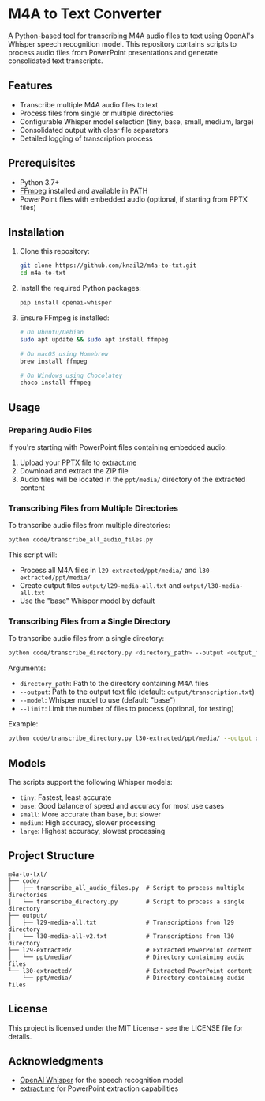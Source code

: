 # M4A to Text Converter

A Python-based tool for transcribing M4A audio files to text using OpenAI's Whisper speech recognition model. This repository contains scripts to process audio files from PowerPoint presentations and generate consolidated text transcripts.

## Features

- Transcribe multiple M4A audio files to text
- Process files from single or multiple directories
- Configurable Whisper model selection (tiny, base, small, medium, large)
- Consolidated output with clear file separators
- Detailed logging of transcription process

## Prerequisites

- Python 3.7+
- [FFmpeg](https://ffmpeg.org/download.html) installed and available in PATH
- PowerPoint files with embedded audio (optional, if starting from PPTX files)

## Installation

1. Clone this repository:
   ```bash
   git clone https://github.com/knail2/m4a-to-txt.git
   cd m4a-to-txt
   ```

2. Install the required Python packages:
   ```bash
   pip install openai-whisper
   ```

3. Ensure FFmpeg is installed:
   ```bash
   # On Ubuntu/Debian
   sudo apt update && sudo apt install ffmpeg

   # On macOS using Homebrew
   brew install ffmpeg

   # On Windows using Chocolatey
   choco install ffmpeg
   ```

## Usage

### Preparing Audio Files

If you're starting with PowerPoint files containing embedded audio:

1. Upload your PPTX file to [extract.me](https://extract.me/)
2. Download and extract the ZIP file
3. Audio files will be located in the `ppt/media/` directory of the extracted content

### Transcribing Files from Multiple Directories

To transcribe audio files from multiple directories:

```bash
python code/transcribe_all_audio_files.py
```

This script will:
- Process all M4A files in `l29-extracted/ppt/media/` and `l30-extracted/ppt/media/`
- Create output files `output/l29-media-all.txt` and `output/l30-media-all.txt`
- Use the "base" Whisper model by default

### Transcribing Files from a Single Directory

To transcribe audio files from a single directory:

```bash
python code/transcribe_directory.py <directory_path> --output <output_file> [--model <model_name>] [--limit <num_files>]
```

Arguments:
- `directory_path`: Path to the directory containing M4A files
- `--output`: Path to the output text file (default: `output/transcription.txt`)
- `--model`: Whisper model to use (default: "base")
- `--limit`: Limit the number of files to process (optional, for testing)

Example:
```bash
python code/transcribe_directory.py l30-extracted/ppt/media/ --output output/l30-transcript.txt --model small
```

## Models

The scripts support the following Whisper models:
- `tiny`: Fastest, least accurate
- `base`: Good balance of speed and accuracy for most use cases
- `small`: More accurate than base, but slower
- `medium`: High accuracy, slower processing
- `large`: Highest accuracy, slowest processing

## Project Structure

```
m4a-to-txt/
├── code/
│   ├── transcribe_all_audio_files.py  # Script to process multiple directories
│   └── transcribe_directory.py        # Script to process a single directory
├── output/
│   ├── l29-media-all.txt              # Transcriptions from l29 directory
│   └── l30-media-all-v2.txt           # Transcriptions from l30 directory
├── l29-extracted/                     # Extracted PowerPoint content
│   └── ppt/media/                     # Directory containing audio files
└── l30-extracted/                     # Extracted PowerPoint content
    └── ppt/media/                     # Directory containing audio files
```

## License

This project is licensed under the MIT License - see the LICENSE file for details.

## Acknowledgments

- [OpenAI Whisper](https://github.com/openai/whisper) for the speech recognition model
- [extract.me](https://extract.me/) for PowerPoint extraction capabilities
